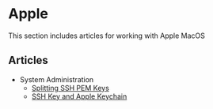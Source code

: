 ---
---
# Apple

This section includes articles for working with Apple MacOS

## Articles

- System Administration
  - [Splitting SSH PEM Keys](../Linux/Split-PEM-SSH-Keys.md)
  - [SSH Key and Apple Keychain](SSH-Keychain.md)
